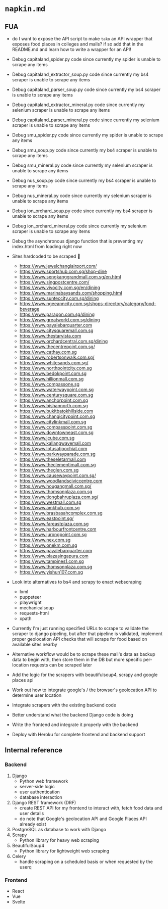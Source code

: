 # `napkin.md`

## FUA

* do I want to expose the API script to make `tako` an API wrapper that exposes food places in colleges and malls? if so add that in the README.md and learn how to write a wrapper for an API!

* Debug capitaland_spider.py code since currently my spider is unable to scrape any items
* Debug capitaland_extractor_soup.py code since currently my bs4 scraper is unable to scrape any items
* Debug capitaland_parser_soup.py code since currently my bs4 scraper is unable to scrape any items
* Debug capitaland_extractor_mineral.py code since currently my selenium scraper is unable to scrape any items
* Debug capitaland_parser_mineral.py code since currently my selenium scraper is unable to scrape any items
* Debug smu_spider.py code since currently my spider is unable to scrape any items
* Debug smu_soup.py code since currently my bs4 scraper is unable to scrape any items
* Debug smu_mineral.py code since currently my selenium scraper is unable to scrape any items
* Debug nus_soup.py code since currently my bs4 scraper is unable to scrape any items
* Debug nus_mineral.py code since currently my selenium scraper is unable to scrape any items
* Debug ion_orchard_soup.py code since currently my bs4 scraper is unable to scrape any items
* Debug ion_orchard_mineral.py code since currently my selenium scraper is unable to scrape any items

* Debug the asynchronous django function that is preventing my index.html from loading right now

* Sites hardcoded to be scraped :robot:
    * https://www.jewelchangiairport.com/
    * https://www.sportshub.com.sg/shop-dine
    * https://www.sengkanggrandmall.com.sg/en.html
    * https://www.singpostcentre.com/
    * https://www.vivocity.com.sg/en/dining
    * https://www.marinabaysands.com/shopping.html
    * https://www.sunteccity.com.sg/dining
    * https://www.ngeeanncity.com.sg/shops-directory/category/food-beverage
    * https://www.paragon.com.sg/dining
    * https://www.greatworld.com.sg/dining
    * https://www.payalebarquarter.com
    * https://www.citysquaremall.com.sg
    * https://www.thestarvista.com
    * https://www.orchardcentral.com.sg/dining
    * https://www.thecentrepoint.com.sg/
    * https://www.cathay.com.sg
    * https://www.robertsonwalk.com.sg/
    * https://www.whitesands.com.sg/
    * https://www.northpointcity.com.sg
    * https://www.bedokpoint.com.sg
    * https://www.hillionmall.com.sg
    * https://www.compassone.sg
    * https://www.waterwaypoint.com.sg
    * https://www.centurysquare.com.sg
    * https://www.anchorpoint.com.sg
    * https://www.bishannorth.com.sg
    * https://www.bukitbatokhillside.com
    * https://www.changicitypoint.com.sg
    * https://www.citylinkmall.com.sg
    * https://www.compasspoint.com.sg
    * https://www.downtowneast.com.sg
    * https://www.jcube.com.sg
    * https://www.kallangwavemall.com
    * https://www.lotusatjoochiat.com
    * https://www.parkwayparade.com.sg
    * https://www.theseletarmall.com
    * https://www.theclementimall.com.sg
    * https://www.theglen.com.sg
    * https://www.causewaypoint.com.sg/
    * https://www.woodlandsciviccentre.com
    * https://www.hougangmall.com.sg/
    * https://www.thomsonplaza.com.sg
    * https://www.tiongbahruplaza.com.sg/
    * https://www.westmall.com.sg
    * https://www.amkhub.com.sg
    * https://www.brasbasahcomplex.com.sg
    * https://www.eastpoint.sg/
    * https://www.fareastplaza.com.sg
    * https://www.harbourfrontcentre.com
    * https://www.jurongpoint.com.sg
    * https://www.nex.com.sg
    * https://www.onekm.com.sg
    * https://www.payalebarquarter.com
    * https://www.plazasingapura.com
    * https://www.tampines1.com.sg
    * https://www.thomsonplaza.com.sg
    * https://www.yishun107.com.sg

* Look into alternatives to bs4 and scrapy to enact webscraping
    * lxml
    * puppeteer
    * playwright
    * mechanicalsoup
    * requests-html
    * xpath

* Currently I'm just running specified URLs to scrape to validate the scraper to django pipeling, but after that pipeline is validated, implement proper geolocation API checks that will scrape for food based on available sites nearby
* Alternative workflow would be to scrape these mall's data as backup data to begin with, then store them in the DB but more specific per-location requests can be scraped later
* Add the logic for the scrapers with beautifulsoup4, scrapy and google places api
* Work out how to integrate google's / the browser's geolocation API to determine user location
* Integrate scrapers with the existing backend code
* Better understand what the backend Django code is doing 
* Write the frontend and integrate it properly with the backend
* Deploy with Heroku for complete frontend and backend support

## Internal reference

### Backend

1. Django
    * Python web framework
    * server-side logic
    * user authentication
    * database interaction
2. Django REST framework (DRF)
    * create REST API for my frontend to interact with, fetch food data and user details
    * do note that Google's geolocation API and Google Places API already exist
3. PostgreSQL as database to work with Django
4. Scrapy
    * Python library for heavy web scraping
5. BeautifulSoup4
    * Python library for lightweight web scraping
6. Celery
    * handle scraping on a scheduled basis or when requested by the userq

### Frontend

* React
* Vue
* Svelte